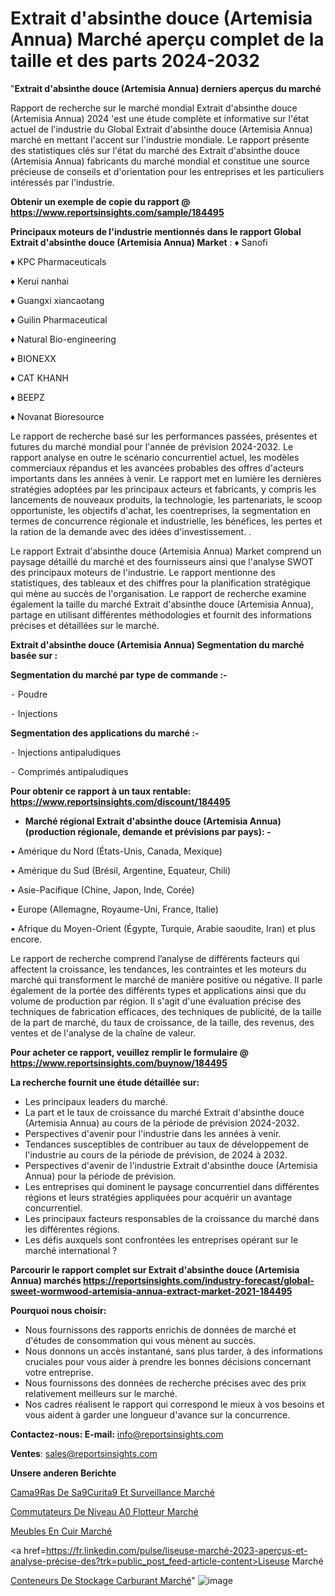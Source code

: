 # Extrait d'absinthe douce (Artemisia Annua) Marché aperçu complet de la taille et des parts 2024-2032

"<strong>Extrait d'absinthe douce (Artemisia Annua) derniers aperçus du marché</strong>

Rapport de recherche sur le marché mondial Extrait d'absinthe douce (Artemisia Annua) 2024 'est une étude complète et informative sur l'état actuel de l'industrie du Global Extrait d'absinthe douce (Artemisia Annua) marché en mettant l'accent sur l'industrie mondiale. Le rapport présente des statistiques clés sur l'état du marché des Extrait d'absinthe douce (Artemisia Annua) fabricants du marché mondial et constitue une source précieuse de conseils et d'orientation pour les entreprises et les particuliers intéressés par l'industrie.

<strong>Obtenir un exemple de copie du rapport @ <a href=https://www.reportsinsights.com/sample/184495>https://www.reportsinsights.com/sample/184495</a></strong>

<strong>Principaux moteurs de l'industrie mentionnés dans le rapport Global Extrait d'absinthe douce (Artemisia Annua) Market</strong> :
♦ Sanofi

♦ KPC Pharmaceuticals

♦ Kerui nanhai

♦ Guangxi xiancaotang

♦ Guilin Pharmaceutical

♦ Natural Bio-engineering

♦ BIONEXX

♦ CAT KHANH

♦ BEEPZ

♦ Novanat Bioresource

Le rapport de recherche basé sur les performances passées, présentes et futures du marché mondial pour l'année de prévision 2024-2032. Le rapport analyse en outre le scénario concurrentiel actuel, les modèles commerciaux répandus et les avancées probables des offres d'acteurs importants dans les années à venir. Le rapport met en lumière les dernières stratégies adoptées par les principaux acteurs et fabricants, y compris les lancements de nouveaux produits, la technologie, les partenariats, le scoop opportuniste, les objectifs d'achat, les coentreprises, la segmentation en termes de concurrence régionale et industrielle, les bénéfices, les pertes et la ration de la demande avec des idées d'investissement. .

Le rapport Extrait d'absinthe douce (Artemisia Annua) Market comprend un paysage détaillé du marché et des fournisseurs ainsi que l'analyse SWOT des principaux moteurs de l'industrie. Le rapport mentionne des statistiques, des tableaux et des chiffres pour la planification stratégique qui mène au succès de l'organisation. Le rapport de recherche examine également la taille du marché Extrait d'absinthe douce (Artemisia Annua), partage en utilisant différentes méthodologies et fournit des informations précises et détaillées sur le marché.

<strong>Extrait d'absinthe douce (Artemisia Annua) Segmentation du marché basée sur :</strong>

<strong>Segmentation du marché par type de commande :-</strong>

⁃ Poudre

⁃ Injections

<strong>Segmentation des applications du marché :-</strong>

⁃ Injections antipaludiques

⁃ Comprimés antipaludiques

<strong>Pour obtenir ce rapport à un taux rentable: <a href=https://www.reportsinsights.com/discount/184495>https://www.reportsinsights.com/discount/184495</a></strong>
<ul>
  <li><strong>Marché régional Extrait d'absinthe douce (Artemisia Annua) (production régionale, demande et prévisions par pays): -</strong></li>
</ul>
• Amérique du Nord (États-Unis, Canada, Mexique)

• Amérique du Sud (Brésil, Argentine, Equateur, Chili)

• Asie-Pacifique (Chine, Japon, Inde, Corée)

• Europe (Allemagne, Royaume-Uni, France, Italie)

• Afrique du Moyen-Orient (Égypte, Turquie, Arabie saoudite, Iran) et plus encore.

Le rapport de recherche comprend l’analyse de différents facteurs qui affectent la croissance, les tendances, les contraintes et les moteurs du marché qui transforment le marché de manière positive ou négative. Il parle également de la portée des différents types et applications ainsi que du volume de production par région. Il s'agit d'une évaluation précise des techniques de fabrication efficaces, des techniques de publicité, de la taille de la part de marché, du taux de croissance, de la taille, des revenus, des ventes et de l'analyse de la chaîne de valeur.

<strong>Pour acheter ce rapport, veuillez remplir le formulaire @   <a href=https://www.reportsinsights.com/buynow/184495>https://www.reportsinsights.com/buynow/184495</a></strong>

<strong>La recherche fournit une étude détaillée sur:</strong>
<ul>
  <li>Les principaux leaders du marché.</li>
  <li>La part et le taux de croissance du marché Extrait d'absinthe douce (Artemisia Annua) au cours de la période de prévision 2024-2032.</li>
  <li>Perspectives d'avenir pour l'industrie dans les années à venir.</li>
  <li>Tendances susceptibles de contribuer au taux de développement de l'industrie au cours de la période de prévision, de 2024 à 2032.</li>
  <li>Perspectives d'avenir de l'industrie Extrait d'absinthe douce (Artemisia Annua) pour la période de prévision.</li>
  <li>Les entreprises qui dominent le paysage concurrentiel dans différentes régions et leurs stratégies appliquées pour acquérir un avantage concurrentiel.</li>
  <li>Les principaux facteurs responsables de la croissance du marché dans les différentes régions.</li>
  <li>Les défis auxquels sont confrontées les entreprises opérant sur le marché international ?</li>
</ul>

<strong>Parcourir le rapport complet sur Extrait d'absinthe douce (Artemisia Annua) marchés <a href=https://reportsinsights.com/industry-forecast/global-sweet-wormwood-artemisia-annua-extract-market-2021-184495>https://reportsinsights.com/industry-forecast/global-sweet-wormwood-artemisia-annua-extract-market-2021-184495</a></strong>

<strong>Pourquoi nous choisir:</strong>
<ul>
  <li>Nous fournissons des rapports enrichis de données de marché et d'études de consommation qui vous mènent au succès.</li>
  <li>Nous donnons un accès instantané, sans plus tarder, à des informations cruciales pour vous aider à prendre les bonnes décisions concernant votre entreprise.</li>
  <li>Nous fournissons des données de recherche précises avec des prix relativement meilleurs sur le marché.</li>
  <li>Nos cadres réalisent le rapport qui correspond le mieux à vos besoins et vous aident à garder une longueur d'avance sur la concurrence.</li>
</ul>
<strong>Contactez-nous:
</strong><strong>E-mail:</strong> <a href=mailto:info@reportsinsights.com>info@reportsinsights.com</a>

<strong>Ventes</strong>: <a href=mailto:sales@reportsinsights.com>sales@reportsinsights.com</a>

<strong>Unsere anderen Berichte</strong>

<a href=https://www.linkedin.com/pulse/cam%C3%A9ras-de-s%C3%A9curit%C3%A9-et-surveillance-march%C3%A9-taille-owxzc/>Cama9Ras De Sa9Curita9 Et Surveillance Marché</a>

<a href=https://www.linkedin.com/pulse/commutateurs-de-niveau-%C3%A0-flotteur-march%C3%A9-2024-uuihc/>Commutateurs De Niveau A0 Flotteur Marché</a>

<a href=https://www.linkedin.com/pulse/meubles-en-cuir-marché-couverture-du-rapport-ok8hc/>Meubles En Cuir Marché</a>

<a href=https://fr.linkedin.com/pulse/liseuse-marché-2023-aperçus-et-analyse-précise-des?trk=public_post_feed-article-content>Liseuse Marché</a>

<a href=https://www.linkedin.com/pulse/conteneurs-de-stockage-carburant-march%C3%A9domaines-djdsf/>Conteneurs De Stockage Carburant Marché</a>"
![image](https://github.com/daminid12/RItrends/assets/158430485/fe864dad-531e-42b2-88f8-642babe3bff0)
